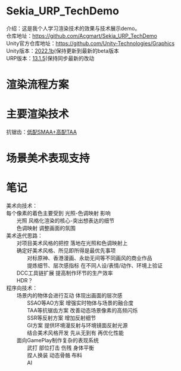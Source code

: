 # Sekia_URP_TechDemo
介绍：这是我个人学习渲染技术的效果与技术展示demo。<br>
仓库地址：https://github.com/Acgmart/Sekia_URP_TechDemo<br>
Unity官方仓库地址：https://github.com/Unity-Technologies/Graphics<br>
Unity版本：[2022.1b](https://unity3d.com/beta/2022.1b#downloads)(保持更新到最新的beta版本<br>
URP版本：[13.1.5](https://docs.unity3d.com/Packages/com.unity.render-pipelines.universal@13.1/manual/index.html)(保持同步最新的改动<br>

# 渲染流程方案


# 主要渲染技术
抗锯齿：[低配SMAA+高配TAA](Docs/抗锯齿方案.md)  

# 场景美术表现支持

# 笔记
美术向技术：<br>
每个像素的着色主要受到 光照-色调映射 影响  
　　光照 风格化渲染的核心-突出想表达的细节      
　　色调映射 调整画面的氛围  
美术迭代思路：  
　　对项目美术风格的把控 落地在光照和色调映射上  
　　确定好美术风格、所见即所得是最优先事项  
　　　　对标原神、香港漫画、永劫无间等不同画风的商业作品  
　　　　提炼细节、层次感指标 在不同人设/表情/动作、环境上验证  
　　DCC工具链扩展 提高制作环节的生产效率  
　　HDR？  
程序向技术：  
　　场景内的物体会进行互动 体现出画面的层次感  
　　　　SSAO等AO方案 增强实时物体与场景的融合度  
　　　　TAA等抗锯齿方案 改善动态场景像素的高频闪烁  
　　　　SSR等反射方案 增加反射细节  
　　　　GI方案 提供环境漫反射与环境镜面反射光源  
　　　　结合美术风格开发 先从无到有 再优化性能  
　　面向GamePlay制作复杂的表现系统  
　　　　武打 部位打击 伤残 身体平衡  
　　　　捏人换装 动态骨骼 布料  
　　　　AI  
	